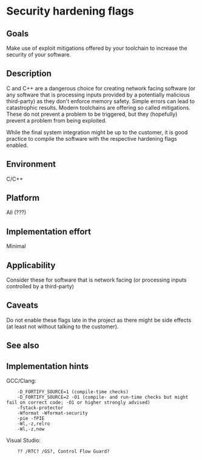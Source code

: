 # Security hardening flags

## Goals
Make use of exploit mitigations offered by your toolchain to increase the security of your software.

## Description
C and C++ are a dangerous choice for creating network facing software (or any software that is processing inputs provided by a potentially malicious third-party) as they don't enforce memory safety. Simple errors can lead to catastrophic results. Modern toolchains are offering so called mitigations. These do not prevent a problem to be triggered, but they (hopefully) prevent a problem from being exploited.

While the final system integration might be up to the customer, it is good practice to compile the software with the respective hardening flags enabled.

## Environment
C/C++

## Platform
All (???)

## Implementation effort
Minimal

## Applicability
Consider these for software that is network facing (or processing inputs controlled by a third-party)

## Caveats
Do not enable these flags late in the project as there might be side effects (at least not without talking to the customer).

## See also

## Implementation hints
GCC/Clang:

```
    -D_FORTIFY_SOURCE=1 (compile-time checks)
    -D_FORTIFY_SOURCE=2 -O1 (compile- and run-time checks but might fail on correct code; -O1 or higher strongly advised)
    -fstack-protector
    -Wformat -Wformat-security
    -pie -fPIE
    -Wl,-z,relro
    -Wl,-z,now
```

Visual Studio:

```
    ?? /RTC? /GS?, Control Flow Guard?
```